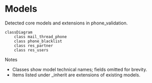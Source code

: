 # Models

Detected core models and extensions in phone_validation.

```mermaid
classDiagram
    class mail_thread_phone
    class phone_blacklist
    class res_partner
    class res_users
```

Notes
- Classes show model technical names; fields omitted for brevity.
- Items listed under _inherit are extensions of existing models.
